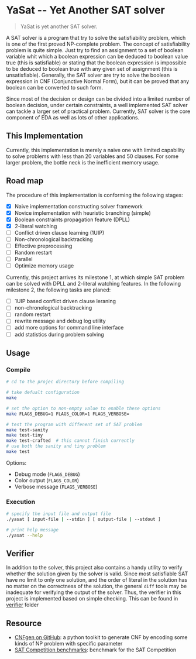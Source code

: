 
YaSat -- Yet Another SAT solver
===============================

> YaSat is yet another SAT solver.

A SAT solver is a program that try to solve the satisfiability problem,
which is one of the first proved NP-complete problem.
The concept of satisfiability problem is quite simple. Just try to find
an assignment to a set of boolean variable whit which a boolean expression
can be deduced to boolean value true (this is satisfiable) or stating that
the boolean expression is impossible to be deduced to boolean true with
any given set of assignment (this is unsatisfiable).
Generally, the SAT solver are try to solve the boolean expression in
CNF (Conjunctive Normal Form), but it can be proved that any boolean can
be converted to such form.

Since most of the decision or design can be divided into a limited number
of boolean decision, under certain constraints, a well implemented SAT solver
can tackle a larger set of practical problem. Currently, SAT solver is the
core component of EDA as well as lots of other applications.

This Implementation
-------------------

Currently, this implementation is merely a naive one with limited capability to
solve problems with less than 20 variables and 50 clauses.  For some larger
problem, the bottle neck is the inefficient memory usage. 

Road map
-------

The procedure of this implementation is conforming the following stages:

- [x] Naive implementation constructing solver framework
- [x] Novice implementation with heuristic branching (simple)
- [x] Boolean constraints propagation feature (DPLL)
- [x] 2-literal watching
- [ ] Conflict driven clause learning (1UIP)
- [ ] Non-chronological backtracking
- [ ] Effective preprocessing
- [ ] Random restart
- [ ] Parallel
- [ ] Optimize memory usage

Currently, this project arrives its milestone 1, at which simple SAT problem can be solved with DPLL and 2-literal watching features. In the following milestone 2, the following tasks are planed:

- [ ] 1UIP based conflict driven clause leraning 
- [ ] non-chronological backtracking
- [ ] random restart
- [ ] rewrite message and debug log utility
- [ ] add more options for command line interface
- [ ] add statistics during problem solving

Usage
-----
### Compile ###

```bash
# cd to the projec directory before compiling

# take defualt configuration
make

# set the option to non-empty value to enable these options
make FLAGS_DEBUG=1 FLAGS_COLOR=1 FLAGS_VERBOSE=

# test the program with diffenent set of SAT problem
make test-sanity
make test-tiny
make test-crafted  # this cannot finish currently
# use both the sanity and tiny problem
make test
```

Options:
* Debug mode (`FLAGS_DEBUG`)
* Color output (`FLAGS_COLOR`) 
* Verbose message (`FLAGS_VERBOSE`) 

### Execution ###

```bash
# specify the input file and output file
./yasat [ input-file | --stdin ] [ output-file | --stdout ]

# print help message
./yasat --help
```

Verifier
--------
In addition to the solver, this project also contains a handy utility to verify
whether the solution given by the solver is valid. Since most satisfiable SAT
have no limit to only one solution, and the order of literal in the solution has
no matter on the correctness of the solution, the general `diff` tools may be
inadequate for verifying the output of the solver. Thus, the verifier in this
project is implemented based on simple checking. This can be found in [verifier](./verifier/) folder

Resource
--------
* [CNFgen on GitHub](https://github.com/MassimoLauria/cnfgen):
  a python toolkit to generate CNF by encoding some kinds of NP problem with specific parameter
* [SAT Competition benchmarks](http://baldur.iti.kit.edu/sat-competition-2016/index.php?cat=downloads):
  benchmark for the SAT Competition
